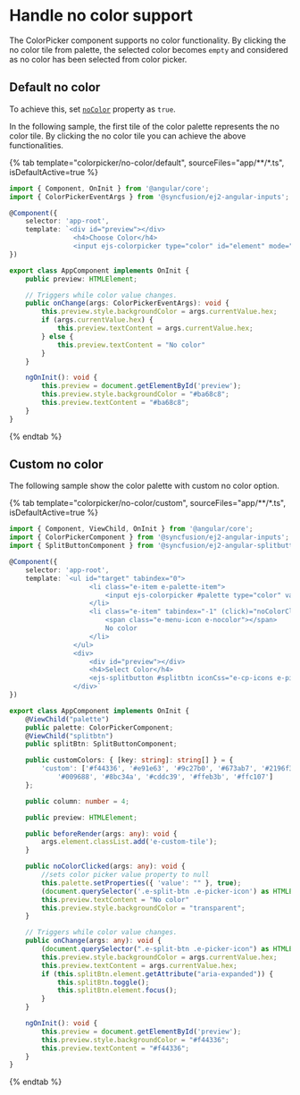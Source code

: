 # Handle no color support

The ColorPicker component supports no color functionality. By clicking the no color tile from palette, the selected color becomes `empty` and considered as no color has been selected from color picker.

## Default no color

To achieve this, set [`noColor`](../../api/color-picker#nocolor) property as `true`.

In the following sample, the first tile of the color palette represents the no color tile. By clicking the no color tile you can achieve the above functionalities.

{% tab template="colorpicker/no-color/default", sourceFiles="app/**/*.ts", isDefaultActive=true %}

```typescript
import { Component, OnInit } from '@angular/core';
import { ColorPickerEventArgs } from '@syncfusion/ej2-angular-inputs';

@Component({
    selector: 'app-root',
    template: `<div id="preview"></div>
                <h4>Choose Color</h4>
                <input ejs-colorpicker type="color" id="element" mode="Palette" value="#ba68c8" [showButtons]="false" (change)="onChange($event)" [modeSwitcher]="false" [noColor]="true" />`
})

export class AppComponent implements OnInit {
    public preview: HTMLElement;

    // Triggers while color value changes.
    public onChange(args: ColorPickerEventArgs): void {
        this.preview.style.backgroundColor = args.currentValue.hex;
        if (args.currentValue.hex) {
            this.preview.textContent = args.currentValue.hex;
        } else {
            this.preview.textContent = "No color"
        }
    }

    ngOnInit(): void {
        this.preview = document.getElementById('preview');
        this.preview.style.backgroundColor = "#ba68c8";
        this.preview.textContent = "#ba68c8";
    }
}
```

{% endtab %}

## Custom no color

The following sample show the color palette with custom no color option.

{% tab template="colorpicker/no-color/custom", sourceFiles="app/**/*.ts", isDefaultActive=true %}

```typescript
import { Component, ViewChild, OnInit } from '@angular/core';
import { ColorPickerComponent } from '@syncfusion/ej2-angular-inputs';
import { SplitButtonComponent } from '@syncfusion/ej2-angular-splitbuttons';

@Component({
    selector: 'app-root',
    template: `<ul id="target" tabindex="0">
                    <li class="e-item e-palette-item">
                        <input ejs-colorpicker #palette type="color" value="#f44336" id="element" mode="Palette" [inline]="true" (change)="onChange($event)" (beforeTileRender)="beforeRender($event)" [modeSwitcher]="false" [showButtons]="false" [columns]="column" [presetColors]="customColors" />
                    </li>
                    <li class="e-item" tabindex="-1" (click)="noColorClicked()">
                        <span class="e-menu-icon e-nocolor"></span>
                        No color
                    </li>
                </ul>
                <div>
                    <div id="preview"></div>
                    <h4>Select Color</h4>
                    <ejs-splitbutton #splitbtn iconCss="e-cp-icons e-picker-icon" target="#target"></ejs-splitbutton>
                </div>`
})

export class AppComponent implements OnInit {
    @ViewChild("palette")
    public palette: ColorPickerComponent;
    @ViewChild("splitbtn")
    public splitBtn: SplitButtonComponent;

    public customColors: { [key: string]: string[] } = {
        'custom': ['#f44336', '#e91e63', '#9c27b0', '#673ab7', '#2196f3', '#03a9f4', '#00bcd4',
            '#009688', '#8bc34a', '#cddc39', '#ffeb3b', '#ffc107']
    };

    public column: number = 4;

    public preview: HTMLElement;

    public beforeRender(args: any): void {
        args.element.classList.add('e-custom-tile');
    }

    public noColorClicked(args: any): void {
        //sets color picker value property to null
        this.palette.setProperties({ 'value': "" }, true);
        (document.querySelector('.e-split-btn .e-picker-icon') as HTMLElement).style.borderBottomColor = "transparent";
        this.preview.textContent = "No color"
        this.preview.style.backgroundColor = "transparent";
    }

    // Triggers while color value changes.
    public onChange(args: any): void {
        (document.querySelector(".e-split-btn .e-picker-icon") as HTMLElement).style.borderBottomColor = args.currentValue.hex;
        this.preview.style.backgroundColor = args.currentValue.hex;
        this.preview.textContent = args.currentValue.hex;
        if (this.splitBtn.element.getAttribute("aria-expanded")) {
            this.splitBtn.toggle();
            this.splitBtn.element.focus();
        }
    }

    ngOnInit(): void {
        this.preview = document.getElementById('preview');
        this.preview.style.backgroundColor = "#f44336";
        this.preview.textContent = "#f44336";
    }
}
```

{% endtab %}